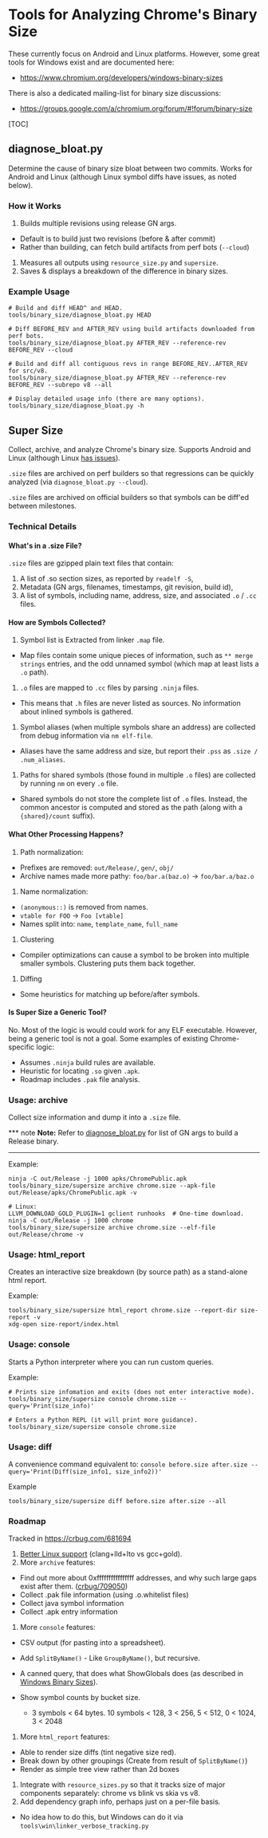 # Tools for Analyzing Chrome's Binary Size

These currently focus on Android and Linux platforms. However, some great tools
for Windows exist and are documented here:

 * https://www.chromium.org/developers/windows-binary-sizes

There is also a dedicated mailing-list for binary size discussions:

 * https://groups.google.com/a/chromium.org/forum/#!forum/binary-size

[TOC]

## diagnose_bloat.py

Determine the cause of binary size bloat between two commits. Works for Android
and Linux (although Linux symbol diffs have issues, as noted below).

### How it Works

1. Builds multiple revisions using release GN args.

  * Default is to build just two revisions (before & after commit)
  * Rather than building, can fetch build artifacts from perf bots (`--cloud`)

1. Measures all outputs using `resource_size.py` and `supersize`.
1. Saves & displays a breakdown of the difference in binary sizes.

### Example Usage

    # Build and diff HEAD^ and HEAD.
    tools/binary_size/diagnose_bloat.py HEAD

    # Diff BEFORE_REV and AFTER_REV using build artifacts downloaded from perf bots.
    tools/binary_size/diagnose_bloat.py AFTER_REV --reference-rev BEFORE_REV --cloud

    # Build and diff all contiguous revs in range BEFORE_REV..AFTER_REV for src/v8.
    tools/binary_size/diagnose_bloat.py AFTER_REV --reference-rev BEFORE_REV --subrepo v8 --all

    # Display detailed usage info (there are many options).
    tools/binary_size/diagnose_bloat.py -h

## Super Size

Collect, archive, and analyze Chrome's binary size.
Supports Android and Linux (although Linux
[has issues](https://bugs.chromium.org/p/chromium/issues/detail?id=717550)).

`.size` files are archived on perf builders so that regressions can be quickly
analyzed (via `diagnose_bloat.py --cloud`).

`.size` files are archived on official builders so that symbols can be diff'ed
between milestones.

### Technical Details

#### What's in a .size File?

`.size` files are gzipped plain text files that contain:

1. A list of .so section sizes, as reported by `readelf -S`,
1. Metadata (GN args, filenames, timestamps, git revision, build id),
1. A list of symbols, including name, address, size, and associated `.o` / `.cc`
   files.

#### How are Symbols Collected?

1. Symbol list is Extracted from linker `.map` file.

  * Map files contain some unique pieces of information, such as
    `** merge strings` entries, and the odd unnamed symbol (which map at least
    lists a `.o` path).

1. `.o` files are mapped to `.cc` files by parsing `.ninja` files.

  * This means that `.h` files are never listed as sources. No information about
    inlined symbols is gathered.

1. Symbol aliases (when multiple symbols share an address) are collected from
   debug information via `nm elf-file`.

  * Aliases have the same address and size, but report their `.pss` as
     `.size / .num_aliases`.

1. Paths for shared symbols (those found in multiple `.o` files) are collected
   by running `nm` on every `.o` file.

  * Shared symbols do not store the complete list of `.o` files. Instead, the
    common ancestor is computed and stored as the path (along with a
    `{shared}/count` suffix).

#### What Other Processing Happens?

1. Path normalization:

  * Prefixes are removed: `out/Release/`, `gen/`, `obj/`
  * Archive names made more pathy: `foo/bar.a(baz.o)` -> `foo/bar.a/baz.o`

1. Name normalization:

  * `(anonymous::)` is removed from names.
  * `vtable for FOO` -> `Foo [vtable]`
  * Names split into: `name`, `template_name`, `full_name`

1. Clustering

  * Compiler optimizations can cause a symbol to be broken into multiple smaller
    symbols. Clustering puts them back together.

1. Diffing

  * Some heuristics for matching up before/after symbols.

#### Is Super Size a Generic Tool?

No. Most of the logic is would could work for any ELF executable. However, being
a generic tool is not a goal. Some examples of existing Chrome-specific logic:

  * Assumes `.ninja` build rules are available.
  * Heuristic for locating `.so` given `.apk`.
  * Roadmap includes `.pak` file analysis.

### Usage: archive

Collect size information and dump it into a `.size` file.

*** note
**Note:** Refer to 
[diagnose_bloat.py](https://cs.chromium.org/search/?q=file:diagnose_bloat.py+gn_args)
for list of GN args to build a Release binary.
***

Example:

    ninja -C out/Release -j 1000 apks/ChromePublic.apk
    tools/binary_size/supersize archive chrome.size --apk-file out/Release/apks/ChromePublic.apk -v

    # Linux:
    LLVM_DOWNLOAD_GOLD_PLUGIN=1 gclient runhooks  # One-time download.
    ninja -C out/Release -j 1000 chrome
    tools/binary_size/supersize archive chrome.size --elf-file out/Release/chrome -v

### Usage: html_report

Creates an interactive size breakdown (by source path) as a stand-alone html
report.

Example:

    tools/binary_size/supersize html_report chrome.size --report-dir size-report -v
    xdg-open size-report/index.html

### Usage: console

Starts a Python interpreter where you can run custom queries.

Example:

    # Prints size infomation and exits (does not enter interactive mode).
    tools/binary_size/supersize console chrome.size --query='Print(size_info)'

    # Enters a Python REPL (it will print more guidance).
    tools/binary_size/supersize console chrome.size

### Usage: diff

A convenience command equivalent to: `console before.size after.size --query='Print(Diff(size_info1, size_info2))'`

Example

    tools/binary_size/supersize diff before.size after.size --all

### Roadmap

Tracked in https://crbug.com/681694

1. [Better Linux support](https://bugs.chromium.org/p/chromium/issues/detail?id=717550) (clang+lld+lto vs gcc+gold).
1. More `archive` features:

  * Find out more about 0xffffffffffffffff addresses, and why such large
    gaps exist after them. ([crbug/709050](https://bugs.chromium.org/p/chromium/issues/detail?id=709050))
  * Collect .pak file information (using .o.whitelist files)
  * Collect java symbol information
  * Collect .apk entry information

1. More `console` features:

  * CSV output (for pasting into a spreadsheet).
  * Add `SplitByName()` - Like `GroupByName()`, but recursive.
  * A canned query, that does what ShowGlobals does (as described in [Windows Binary Sizes](https://www.chromium.org/developers/windows-binary-sizes)).
  * Show symbol counts by bucket size.

    * 3 symbols < 64 bytes. 10 symbols < 128, 3 < 256, 5 < 512, 0 < 1024, 3 < 2048

1. More `html_report` features:

  * Able to render size diffs (tint negative size red).
  * Break down by other groupings (Create from result of `SplitByName()`)
  * Render as simple tree view rather than 2d boxes

1. Integrate with `resource_sizes.py` so that it tracks size of major
   components separately: chrome vs blink vs skia vs v8.
1. Add dependency graph info, perhaps just on a per-file basis.

  * No idea how to do this, but Windows can do it via `tools\win\linker_verbose_tracking.py`
